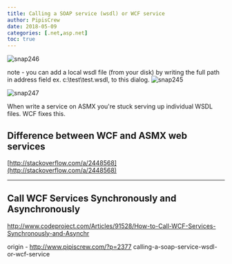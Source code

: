 ```yaml
---
title: Calling a SOAP service (wsdl) or WCF service
author: PipisCrew
date: 2018-05-09
categories: [.net,asp.net]
toc: true
---
```


![snap246](https://www.pipiscrew.com/wp-content/uploads/2015/11/snap246.png)

note - you can add a local wsdl file (from your disk) by writing the full path in address field ex. c:\test\test.wsdl, to this dialog.
![snap245](https://www.pipiscrew.com/wp-content/uploads/2015/11/snap245.png)

![snap247](https://www.pipiscrew.com/wp-content/uploads/2015/11/snap247.png)

When write a service on ASMX you're stuck serving up individual WSDL files. WCF fixes this.

## Difference between WCF and ASMX web services

[http://stackoverflow.com/a/2448568](http://stackoverflow.com/a/2448568)

* * *

## Call WCF Services Synchronously and Asynchronously

http://www.codeproject.com/Articles/91528/How-to-Call-WCF-Services-Synchronously-and-Asynchr

origin - http://www.pipiscrew.com/?p=2377 calling-a-soap-service-wsdl-or-wcf-service